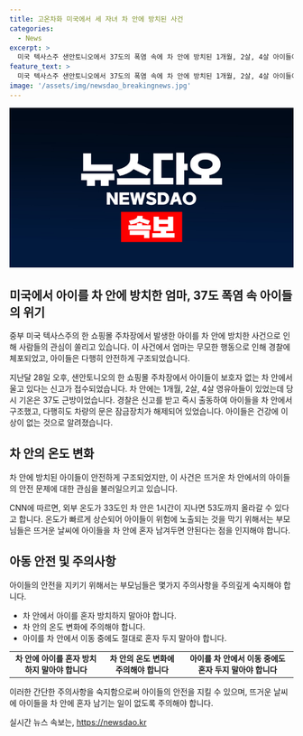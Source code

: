 ```yaml
---
title: 고온차화 미국에서 세 자녀 차 안에 방치된 사건
categories:
  - News
excerpt: >
  미국 텍사스주 샌안토니오에서 37도의 폭염 속에 차 안에 방치된 1개월, 2살, 4살 아이들이 발견됐습니다. 경찰은 엄마를 쇼핑하러 가는 동안 아이들을 차에 남겨둔 혐의로 체포했습니다. 차량 내부 온도가 50분 후 53도까지 올라갈 수 있는데 다행히 아이들은 건강에 이상이 없다고 합니다.
feature_text: >
  미국 텍사스주 샌안토니오에서 37도의 폭염 속에 차 안에 방치된 1개월, 2살, 4살 아이들이 발견됐습니다. 경찰은 엄마를 쇼핑하러 가는 동안 아이들을 차에 남겨둔 혐의로 체포했습니다. 차량 내부 온도가 50분 후 53도까지 올라갈 수 있는데 다행히 아이들은 건강에 이상이 없다고 합니다.
image: '/assets/img/newsdao_breakingnews.jpg'
---
```


<p><img src="/assets/img/newsdao_breakingnews.jpg" alt="pcversion 속보" /></p>

<h2 data-ke-size="size26">미국에서 아이를 차 안에 방치한 엄마, 37도 폭염 속 아이들의 위기</h2>

<p>중부 미국 텍사스주의 한 쇼핑몰 주차장에서 발생한 아이를 차 안에 방치한 사건으로 인해 사람들의 관심이 쏠리고 있습니다. 이 사건에서 엄마는 무모한 행동으로 인해 경찰에 체포되었고, 아이들은 다행히 안전하게 구조되었습니다.</p>

<p data-ke-size="size16">지난달 28일 오후, 샌안토니오의 한 쇼핑몰 주차장에서 아이들이 보호자 없는 차 안에서 울고 있다는 신고가 접수되었습니다. 차 안에는 1개월, 2살, 4살 영유아들이 있었는데 당시 기온은 37도 근방이었습니다. 경찰은 신고를 받고 즉시 출동하여 아이들을 차 안에서 구조했고, 다행히도 차량의 문은 잠금장치가 해제되어 있었습니다. 아이들은 건강에 이상이 없는 것으로 알려졌습니다.</p>

<h2 data-ke-size="size26">차 안의 온도 변화</h2>

<p>차 안에 방치된 아이들이 안전하게 구조되었지만, 이 사건은 뜨거운 차 안에서의 아이들의 안전 문제에 대한 관심을 불러일으키고 있습니다.</p>

<p data-ke-size="size16">CNN에 따르면, 외부 온도가 33도인 차 안은 1시간이 지나면 53도까지 올라갈 수 있다고 합니다. 온도가 빠르게 상슨되어 아이들이 위험에 노출되는 것을 막기 위해서는 부모님들은 뜨거운 날씨에 아이들을 차 안에 혼자 남겨두면 안된다는 점을 인지해야 합니다.</p>

<h2 data-ke-size="size26">아동 안전 및 주의사항</h2>

<p>아이들의 안전을 지키기 위해서는 부모님들은 몇가지 주의사항을 주의깊게 숙지해야 합니다.</p>

<ul>
    <li>차 안에서 아이를 혼자 방치하지 말아야 합니다.</li>
    <li>차 안의 온도 변화에 주의해야 합니다.</li>
    <li>아이를 차 안에서 이동 중에도 절대로 혼자 두지 말아야 합니다.</li>
</ul>

<table>
    <tr>
        <td style="text-align: center; height: 17px;"><b>차 안에 아이를 혼자 방치하지 말아야 합니다</b></td>
        <td style="text-align: center; height: 17px;"><b>차 안의 온도 변화에 주의해야 합니다</b></td>
        <td style="text-align: center; height: 17px;"><b>아이를 차 안에서 이동 중에도 혼자 두지 말아야 합니다</b></td>
    </tr>
</table>

<p>이러한 간단한 주의사항을 숙지함으로써 아이들의 안전을 지킬 수 있으며, 뜨거운 날씨에 아이들을 차 안에 혼자 남기는 일이 없도록 주의해야 합니다.</p>
실시간 뉴스 속보는, <a href="https://newsdao.kr" rel="dofollow">https://newsdao.kr</a>


